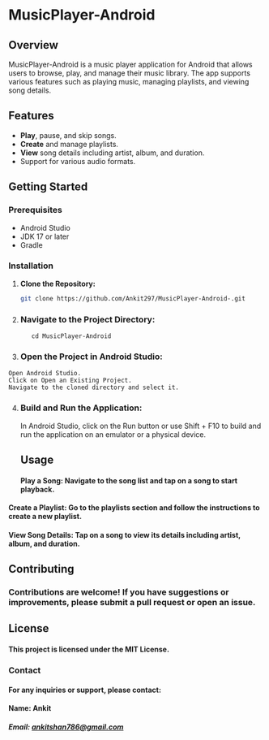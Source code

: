 # MusicPlayer-Android

## Overview

MusicPlayer-Android is a music player application for Android that allows users to browse, play, and manage their music library. The app supports various features such as playing music, managing playlists, and viewing song details.

## Features

- **Play**, pause, and skip songs.
- **Create** and manage playlists.
- **View** song details including artist, album, and duration.
- Support for various audio formats.


## Getting Started

### Prerequisites

- Android Studio
- JDK 17 or later
- Gradle

### Installation

1. **Clone the Repository:**

   ```bash
   git clone https://github.com/Ankit297/MusicPlayer-Android-.git


1. ### Navigate to the Project Directory:
          cd MusicPlayer-Android
 3.  ### Open the Project in Android Studio:
   
    Open Android Studio.
    Click on Open an Existing Project.
    Navigate to the cloned directory and select it.

4. ### Build and Run the Application:
    In Android Studio, click on the Run button or use Shift + F10 to build and run the application on an emulator or a physical device.

   ## Usage
   #### Play a Song: Navigate to the song list and tap on a song to start playback.
####  Create a Playlist: Go to the playlists section and follow the instructions to create a new playlist.
 ####  View Song Details: Tap on a song to view its details including artist, album, and duration.

## Contributing
### Contributions are welcome! If you have suggestions or improvements, please submit a pull request or open an issue.

## License
 #### This project is licensed under the MIT License.

 ### Contact
 #### For any inquiries or support, please contact:
 #### Name: Ankit
 ##### Email: ankitshan786@gmail.com
